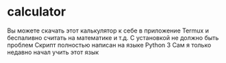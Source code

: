 # calculator
Вы можете скачать этот калькулятор к себе в приложение Termux и беспаливно считать на математике и т.д.
С установкой не должно быть проблем
Скрипт полностью написан на языке Python 3 
Сам я только недавно начал учить этот язык 
